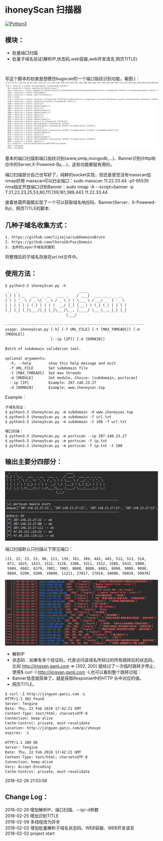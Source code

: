 # ihoneyScan 扫描器
[![Python3](https://img.shields.io/badge/python-3.5-green.svg?style=plastic)](https://www.python.org/)

## 模块：
* 批量端口扫描
* 批量子域名验证(解析IP,状态码,web容器,web开发语言,网页TITLE)

<br>

写这个脚本的初衷是想模仿bugscan的一个端口指纹识别功能，看图:)：
![bugscan](images/bugscan.png)

基本的端口扫描和端口指纹识别(www,smtp,mongodb,...)、Banner识别(Http响应中的Server,X-Powered-By,...)，这些功能都挺有用的。

端口扫描部分自己也写好了，纯粹的socket实现，但还是感觉没有masscan加nmap好用
masscan可以扫全端口：sudo masscan 11.22.33.44 -p1-65535
nma指定开放端口识别Banner：sudo nmap -A --script=banner -p T:21,22,23,25,53,80,111,139,161,389,443 11.22.33.44

接着依葫芦画瓢实现了一个可以获取域名响应码、Banner(Server、X-Powered-By)、网页TITLE的脚本:


## 几种子域名收集方式：
```
1. https://github.com/lijiejie/subDomainsBrute
2. https://github.com/Chora10/FuzzDomain
3. 法师的Layer子域名挖掘机
```
将整理后的子域名存放在url.txt文件中。

## 使用方法：
```
$ python3.5 ihoneyScan.py -h
 _   _                            ____                  
(_) | |__   ___  _ __   ___ _   _/ ___|  ___ __ _ _ __  
| | | '_ \ / _ \| '_ \ / _ \ | | \___ \ / __/ _` | '_ \ 
| | | | | | (_) | | | |  __/ |_| |___) | (_| (_| | | | |
|_| |_| |_|\___/|_| |_|\___|\__, |____/ \___\__,_|_| |_|
                            |___/                       

----------------------------------------------------------------
usage: ihoneyScan.py [-h] [-f URL_FILE] [-t [MAX_THREADS]] [-m [MODULE]]
                     [--ip [IP]] [-d [DOMAIN]]

Batch of subdomain validation tool.

optional arguments:
  -h, --help        show this help message and exit
  -f URL_FILE       Set subdomain file
  -t [MAX_THREADS]  Set max threads
  -m [MODULE]       Set module, Choice: [subdomain, portscan]
  --ip [IP]         Example: 207.148.23.27
  -d [DOMAIN]       Example: www.ihoneysec.top
```
Example：
```
子域名验证：
$ python3.5 ihoneyScan.py -m subdomain -d www.ihoneysec.top
$ python3.5 ihoneyScan.py -m subdomain -f url.txt
$ python3.5 ihoneyScan.py -m subdomain -t 100 -f url.txt
```
```
端口扫描：
$ python3.5 ihoneyScan.py -m portscan --ip 207.148.23.27
$ python3.5 ihoneyScan.py -m portscan -f ip.txt
$ python3.5 ihoneyScan.py -m portscan -f ip.txt -t 100
```
## 输出主要分四部分：
![portscan](images/portscan.png)

端口扫描默认只扫描以下常见端口：
```
[21, 22, 23, 53, 80, 111, 139, 161, 389, 443, 445, 512, 513, 514,
 873, 1025, 1433, 1521, 3128, 3306, 3311, 3312, 3389, 5432, 5900,
 5984, 6082, 6379, 7001, 7002, 8000, 8080, 8081, 8090, 9000, 9090,
 8888, 9200, 9300, 10000, 11211, 27017, 27018, 50000, 50030, 50070]
```

![result](images/result.png)
* 解析IP
* 状态码：如果有多个验证码，代表访问该域名所经过的所有跳转后的状态码，比如 http://jingyan.ganji.com => [302, 200] 就经过了一次临时跳转才停止，使用$ curl -I http://jingyan.ganji.com -L也可以看到整个跳转过程：
* Banner信息就简单了，就是获取Response中的HTTP 头中对应的值。
* 网页TITLE。

```
$ curl -I http://jingyan.ganji.com -L
HTTP/1.1 302 Found
Server: Tengine
Date: Thu, 22 Feb 2018 17:42:21 GMT
Content-Type: text/html; charset=UTF-8
Connection: keep-alive
Cache-Control: private, must-revalidate
Location: http://jingyan.ganji.com/pc/shouye
expires: -1

HTTP/1.1 200 OK
Server: Tengine
Date: Thu, 22 Feb 2018 17:42:21 GMT
Content-Type: text/html; charset=UTF-8
Connection: keep-alive
Vary: Accept-Encoding
Cache-Control: private, must-revalidate
```

2018-02-26 21:53:56

## Change Log：
2018-02-26 增加解析IP、端口扫描、--ip/-d参数<br>
2018-02-25 增加识别TITLE<br>
2018-02-09 多线程改为异步<br>
2018-02-02 增加批量解析子域名状态码、WEB容器、WEB开发语言<br>
2018-02-02 project start<br>